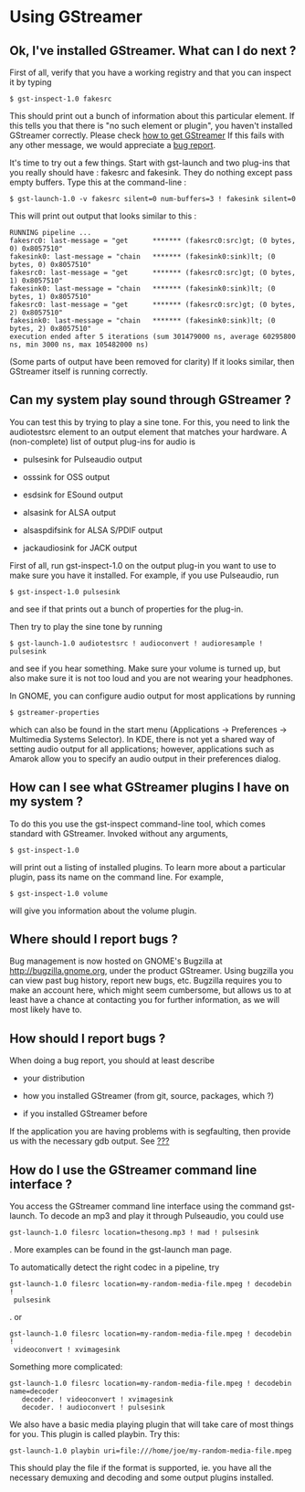 # Using GStreamer

## Ok, I've installed GStreamer. What can I do next ?

First of all, verify that you have a working registry and that
you can inspect it by typing

    $ gst-inspect-1.0 fakesrc

This should print out a bunch of information about this particular
element. If this tells you that there is "no such element or plugin",
you haven't installed GStreamer correctly. Please check [how to get
GStreamer](#chapter-getting) If this fails with any other message, we
would appreciate a [bug report](#using-bugs-where).

It's time to try out a few things. Start with gst-launch and two
plug-ins that you really should have : fakesrc and fakesink. They do
nothing except pass empty buffers. Type this at the command-line
    :

    $ gst-launch-1.0 -v fakesrc silent=0 num-buffers=3 ! fakesink silent=0

This will print out output that looks similar to this :

    RUNNING pipeline ...
    fakesrc0: last-message = "get      ******* (fakesrc0:src)gt; (0 bytes, 0) 0x8057510"
    fakesink0: last-message = "chain   ******* (fakesink0:sink)lt; (0 bytes, 0) 0x8057510"
    fakesrc0: last-message = "get      ******* (fakesrc0:src)gt; (0 bytes, 1) 0x8057510"
    fakesink0: last-message = "chain   ******* (fakesink0:sink)lt; (0 bytes, 1) 0x8057510"
    fakesrc0: last-message = "get      ******* (fakesrc0:src)gt; (0 bytes, 2) 0x8057510"
    fakesink0: last-message = "chain   ******* (fakesink0:sink)lt; (0 bytes, 2) 0x8057510"
    execution ended after 5 iterations (sum 301479000 ns, average 60295800 ns, min 3000 ns, max 105482000 ns)

(Some parts of output have been removed for clarity) If it looks
similar, then GStreamer itself is running correctly.

## Can my system play sound through GStreamer ?

You can test this by trying to play a sine tone. For this, you
need to link the audiotestsrc element to an output element that matches
your hardware. A (non-complete) list of output plug-ins for audio is

  - pulsesink for Pulseaudio output

  - osssink for OSS output

  - esdsink for ESound output

  - alsasink for ALSA output

  - alsaspdifsink for ALSA S/PDIF output

  - jackaudiosink for JACK output

First of all, run gst-inspect-1.0 on the output plug-in you want to use
to make sure you have it installed. For example, if you use Pulseaudio,
run

    $ gst-inspect-1.0 pulsesink

and see if that prints out a bunch of properties for the plug-in.

Then try to play the sine tone by
    running

    $ gst-launch-1.0 audiotestsrc ! audioconvert ! audioresample ! pulsesink

and see if you hear something. Make sure your volume is turned up, but
also make sure it is not too loud and you are not wearing your
headphones.

In GNOME, you can configure audio output for most applications by
running

    $ gstreamer-properties

which can also be found in the start menu (Applications -\> Preferences
-\> Multimedia Systems Selector). In KDE, there is not yet a shared way
of setting audio output for all applications; however, applications such
as Amarok allow you to specify an audio output in their preferences
dialog.

## How can I see what GStreamer plugins I have on my system ?

To do this you use the gst-inspect command-line tool, which comes
standard with GStreamer. Invoked without any arguments,

    $ gst-inspect-1.0

will print out a listing of installed plugins. To learn more about a
particular plugin, pass its name on the command line. For example,

    $ gst-inspect-1.0 volume

will give you information about the volume plugin.

## Where should I report bugs ?

Bug management is now hosted on GNOME's Bugzilla at
<http://bugzilla.gnome.org>, under the product GStreamer. Using bugzilla
you can view past bug history, report new bugs, etc. Bugzilla requires
you to make an account here, which might seem cumbersome, but allows us
to at least have a chance at contacting you for further information, as
we will most likely have to.

## How should I report bugs ?

When doing a bug report, you should at least describe

  - your distribution

  - how you installed GStreamer (from git, source, packages, which ?)

  - if you installed GStreamer before

If the application you are having problems with is segfaulting, then
provide us with the necessary gdb output. See
[???](#troubleshooting-segfault)

## How do I use the GStreamer command line interface ?

You access the GStreamer command line interface using the command
gst-launch. To decode an mp3 and play it through Pulseaudio, you could
use

    gst-launch-1.0 filesrc location=thesong.mp3 ! mad ! pulsesink

. More examples can be found in the gst-launch man page.

To automatically detect the right codec in a pipeline,
    try

    gst-launch-1.0 filesrc location=my-random-media-file.mpeg ! decodebin !
     pulsesink

.
    or

    gst-launch-1.0 filesrc location=my-random-media-file.mpeg ! decodebin !
     videoconvert ! xvimagesink

Something more
    complicated:

    gst-launch-1.0 filesrc location=my-random-media-file.mpeg ! decodebin name=decoder
       decoder. ! videoconvert ! xvimagesink
       decoder. ! audioconvert ! pulsesink

We also have a basic media playing plugin that will take care of most
things for you. This plugin is called playbin. Try
    this:

    gst-launch-1.0 playbin uri=file:///home/joe/my-random-media-file.mpeg

This should play the file if the format is supported, ie. you have all
the necessary demuxing and decoding and some output plugins installed.
